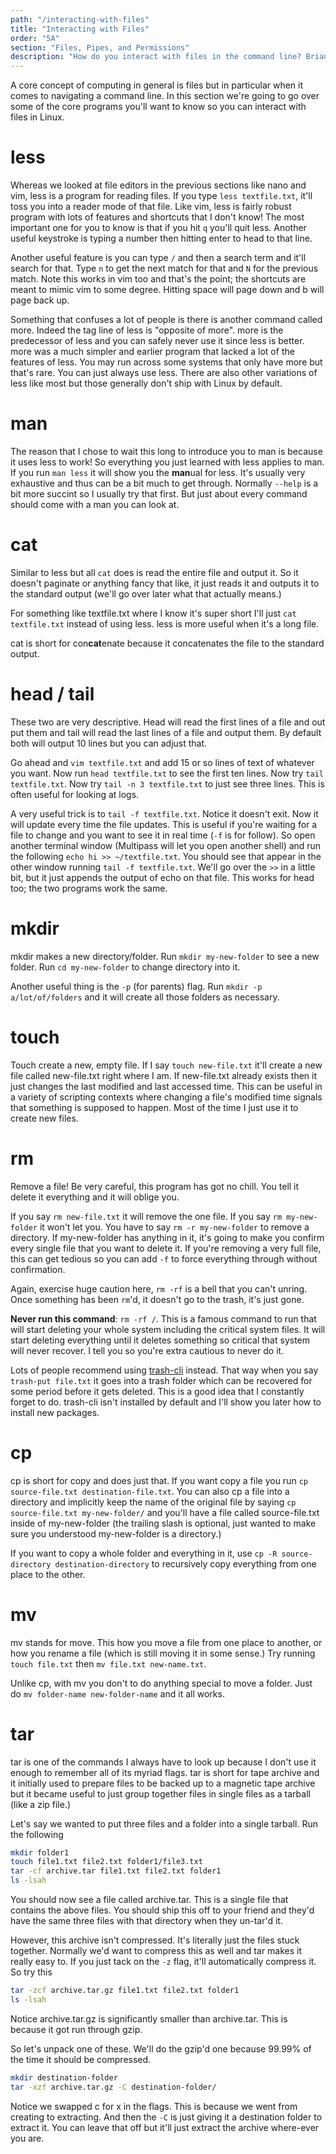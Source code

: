 ```yaml
---
path: "/interacting-with-files"
title: "Interacting with Files"
order: "5A"
section: "Files, Pipes, and Permissions"
description: "How do you interact with files in the command line? Brian goes over the essential programs for inteacting with files in Linux."
---
```


A core concept of computing in general is files but in particular when it comes to navigating a command line. In this section we're going to go over some of the core programs you'll want to know so you can interact with files in Linux.

# less

Whereas we looked at file editors in the previous sections like nano and vim, less is a program for reading files. If you type `less textfile.txt`, it'll toss you into a reader mode of that file. Like vim, less is fairly robust program with lots of features and shortcuts that I don't know! The most important one for you to know is that if you hit `q` you'll quit less. Another useful keystroke is typing a number then hitting enter to head to that line.

Another useful feature is you can type `/` and then a search term and it'll search for that. Type `n` to get the next match for that and `N` for the previous match. Note this works in vim too and that's the point; the shortcuts are meant to mimic vim to some degree. Hitting space will page down and b will page back up.

Something that confuses a lot of people is there is another command called more. Indeed the tag line of less is "opposite of more". more is the predecessor of less and you can safely never use it since less is better. more was a much simpler and earlier program that lacked a lot of the features of less. You may run across some systems that only have more but that's rare. You can just always use less. There are also other variations of less like most but those generally don't ship with Linux by default.

# man

The reason that I chose to wait this long to introduce you to man is because it uses less to work! So everything you just learned with less applies to man. If you run `man less` it will show you the **man**ual for less. It's usually very exhaustive and thus can be a bit much to get through. Normally `--help` is a bit more succint so I usually try that first. But just about every command should come with a man you can look at.

# cat

Similar to less but all `cat` does is read the entire file and output it. So it doesn't paginate or anything fancy that like, it just reads it and outputs it to the standard output (we'll go over later what that actually means.)

For something like textfile.txt where I know it's super short I'll just `cat textfile.txt` instead of using less. less is more useful when it's a long file.

cat is short for con**cat**enate because it concatenates the file to the standard output.

# head / tail

These two are very descriptive. Head will read the first lines of a file and out put them and tail will read the last lines of a file and output them. By default both will output 10 lines but you can adjust that.

Go ahead and `vim textfile.txt` and add 15 or so lines of text of whatever you want. Now run `head textfile.txt` to see the first ten lines. Now try `tail textfile.txt`. Now try `tail -n 3 textfile.txt` to just see three lines. This is often useful for looking at logs.

A very useful trick is to `tail -f textfile.txt`. Notice it doesn't exit. Now it will update every time the file updates. This is useful if you're waiting for a file to change and you want to see it in real time (`-f` is for follow). So open another terminal window (Multipass will let you open another shell) and run the following `echo hi >> ~/textfile.txt`. You should see that appear in the other window running `tail -f textfile.txt`. We'll go over the `>>` in a little bit, but it just appends the output of echo on that file. This works for head too; the two programs work the same.

# mkdir

mkdir makes a new directory/folder. Run `mkdir my-new-folder` to see a new folder. Run `cd my-new-folder` to change directory into it.

Another useful thing is the `-p` (for parents) flag. Run `mkdir -p a/lot/of/folders` and it will create all those folders as necessary.

# touch

Touch create a new, empty file. If I say `touch new-file.txt` it'll create a new file called new-file.txt right where I am. If new-file.txt already exists then it just changes the last modified and last accessed time. This can be useful in a variety of scripting contexts where changing a file's modified time signals that something is supposed to happen. Most of the time I just use it to create new files.

# rm

Remove a file! Be very careful, this program has got no chill. You tell it delete it everything and it will oblige you.

If you say `rm new-file.txt` it will remove the one file. If you say `rm my-new-folder` it won't let you. You have to say `rm -r my-new-folder` to remove a directory. If my-new-folder has anything in it, it's going to make you confirm every single file that you want to delete it. If you're removing a very full file, this can get tedious so you can add `-f` to force everything through without confirmation.

Again, exercise huge caution here, `rm -rf` is a bell that you can't unring. Once something has been `rm`'d, it doesn't go to the trash, it's just gone.

**Never run this command**: `rm -rf /`. This is a famous command to run that will start deleting your whole system including the critical system files. It will start deleting everything until it deletes something so critical that system will never recover. I tell you so you're extra cautious to never do it.

Lots of people recommend using [trash-cli][trash] instead. That way when you say `trash-put file.txt` it goes into a trash folder which can be recovered for some period before it gets deleted. This is a good idea that I constantly forget to do. trash-cli isn't installed by default and I'll show you later how to install new packages.

# cp

cp is short for copy and does just that. If you want copy a file you run `cp source-file.txt destination-file.txt`. You can also cp a file into a directory and implicitly keep the name of the original file by saying `cp source-file.txt my-new-folder/` and you'll have a file called source-file.txt inside of my-new-folder (the trailing slash is optional, just wanted to make sure you understood my-new-folder is a directory.)

If you want to copy a whole folder and everything in it, use `cp -R source-directory destination-directory` to recursively copy everything from one place to the other.

# mv

mv stands for move. This how you move a file from one place to another, or how you rename a file (which is still moving it in some sense.) Try running `touch file.txt` then `mv file.txt new-name.txt`.

Unlike cp, with mv you don't to do anything special to move a folder. Just do `mv folder-name new-folder-name` and it all works.

# tar

tar is one of the commands I always have to look up because I don't use it enough to remember all of its myriad flags. tar is short for tape archive and it initially used to prepare files to be backed up to a magnetic tape archive but it became useful to just group together files in single files as a tarball (like a zip file.)

Let's say we wanted to put three files and a folder into a single tarball. Run the following

```bash
mkdir folder1
touch file1.txt file2.txt folder1/file3.txt
tar -cf archive.tar file1.txt file2.txt folder1
ls -lsah
```

You should now see a file called archive.tar. This is a single file that contains the above files. You should ship this off to your friend and they'd have the same three files with that directory when they un-tar'd it.

However, this archive isn't compressed. It's literally just the files stuck together. Normally we'd want to compress this as well and tar makes it really easy to. If you just tack on the `-z` flag, it'll automatically compress it. So try this

```bash
tar -zcf archive.tar.gz file1.txt file2.txt folder1
ls -lsah
```

Notice archive.tar.gz is significantly smaller than archive.tar. This is because it got run through gzip.

So let's unpack one of these. We'll do the gzip'd one because 99.99% of the time it should be compressed.

```bash
mkdir destination-folder
tar -xzf archive.tar.gz -C destination-folder/
```

Notice we swapped c for x in the flags. This is because we went from creating to extracting. And then the `-C` is just giving it a destination folder to extract it. You can leave that off but it'll just extract the archive where-ever you are.

[trash]: https://github.com/andreafrancia/trash-cli
